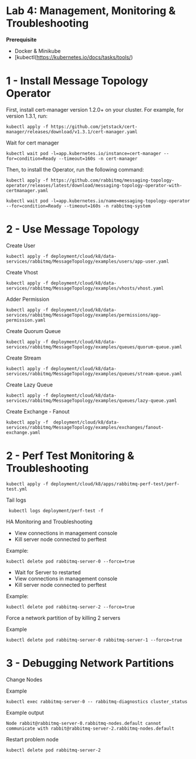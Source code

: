 # Lab 4: Management, Monitoring & Troubleshooting


**Prerequisite**
- Docker & Minikube
- [kubectl(https://kubernetes.io/docs/tasks/tools/)


# 1 - Install Message Topology Operator

First, install cert-manager version 1.2.0+ on your cluster. For example, for version 1.3.1, run:

```shell
kubectl apply -f https://github.com/jetstack/cert-manager/releases/download/v1.3.1/cert-manager.yaml
```

Wait for cert manager
```shell
kubectl wait pod -l=app.kubernetes.io/instance=cert-manager --for=condition=Ready --timeout=160s -n cert-manager
```


Then, to install the Operator, run the following command:

```shell
kubectl apply -f https://github.com/rabbitmq/messaging-topology-operator/releases/latest/download/messaging-topology-operator-with-certmanager.yaml
```

```shell
kubectl wait pod -l=app.kubernetes.io/name=messaging-topology-operator --for=condition=Ready --timeout=160s -n rabbitmq-system
```

# 2 - Use Message Topology

Create User
```shell
kubectl apply -f deployment/cloud/k8/data-services/rabbitmq/MessageTopology/examples/users/app-user.yaml
```

Create Vhost

```shell
kubectl apply -f deployment/cloud/k8/data-services/rabbitmq/MessageTopology/examples/vhosts/vhost.yaml
```

Adder Permission

```shell
kubectl apply -f deployment/cloud/k8/data-services/rabbitmq/MessageTopology/examples/permissions/app-permission.yaml
```

Create Quorum Queue

```shell
kubectl apply -f deployment/cloud/k8/data-services/rabbitmq/MessageTopology/examples/queues/quorum-queue.yaml
```

Create Stream

```shell
kubectl apply -f deployment/cloud/k8/data-services/rabbitmq/MessageTopology/examples/queues/stream-queue.yaml
```

Create Lazy Queue

```shell
kubectl apply -f deployment/cloud/k8/data-services/rabbitmq/MessageTopology/examples/queues/lazy-queue.yaml
```

Create Exchange - Fanout

```shell
kubectl apply -f  deployment/cloud/k8/data-services/rabbitmq/MessageTopology/examples/exchanges/fanout-exchange.yaml
```

# 2 - Perf Test Monitoring & Troubleshooting 

```shell
kubectl apply -f deployment/cloud/k8/apps/rabbitmq-perf-test/perf-test.yml
```

Tail logs

```shell
 kubectl logs deployment/perf-test -f
```

HA Monitoring and Troubleshooting

- View connections in management console
- Kill server node connected to perftest

Example: 
```shell
kubectl delete pod rabbitmq-server-0 --force=true
```

- Wait for Server to restarted
- View connections in management console
- Kill server node connected to perftest

Example:
```shell
kubectl delete pod rabbitmq-server-2 --force=true
```

Force a network partition of by killing 2 servers 

Example
```shell
kubectl delete pod rabbitmq-server-0 rabbitmq-server-1 --force=true
```

# 3 - Debugging Network Partitions


Change Nodes

Example 
```shell
kubectl exec rabbitmq-server-0 -- rabbitmq-diagnostics cluster_status
```

Example output

```
Node rabbit@rabbitmq-server-0.rabbitmq-nodes.default cannot communicate with rabbit@rabbitmq-server-2.rabbitmq-nodes.default
```

Restart problem node

```shell
kubectl delete pod rabbitmq-server-2
```